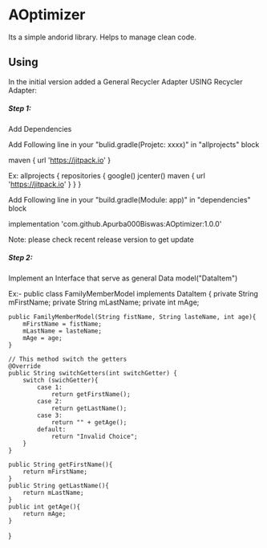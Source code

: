 # AOptimizer

Its a simple andorid library. Helps to manage clean code.

## Using

In the initial version added a General Recycler Adapter 
USING Recycler Adapter:

##### Step 1:
Add Dependencies

Add Following line in your "bulid.gradle(Projetc: xxxx)" in "allprojects" block

maven { url 'https://jitpack.io' }

Ex:
allprojects {
    repositories {
        google()
        jcenter()
        maven { url 'https://jitpack.io' }
    }
}

Add Following line in your "build.gradle(Module: app)" in "dependencies" block

implementation 'com.github.Apurba000Biswas:AOptimizer:1.0.0'

Note: please check recent release version to get update

##### Step 2:
Implement an Interface that serve as general Data model("DataItem")

Ex:-
public class FamilyMemberModel implements DataItem {
	private String mFirstName;
	private String mLastName;
	private int mAge;

	public FamilyMemberModel(String fistName, String lasteName, int age){
		mFirstName = fistName;
		mLastName = lasteName;
		mAge = age;
	}

	// This method switch the getters
	@Override
    public String switchGetters(int switchGetter) {
        switch (swichGetter){
            case 1:
                return getFirstName();
            case 2:
                return getLastName();
            case 3:
                return "" + getAge();
            default:
                return "Invalid Choice";
        }
    }

    public String getFirstName(){
        return mFirstName;
    }
    public String getLastName(){
        return mLastName;
    }
    public int getAge(){
        return mAge;
    }
}